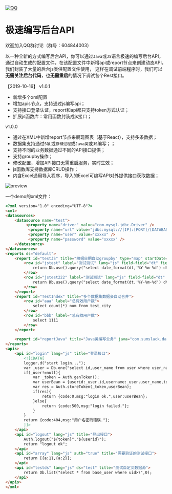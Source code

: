 [![QQ](http://pub.idqqimg.com/wpa/images/group.png)](https://jq.qq.com/?_wv=1027&k=5HWgxBZ)

极速编写后台API
===================

欢迎加入QQ群讨论（群号：604844003）

以一种全新的方式编写后台API，你可以通过`Java`或`JS`语言极速的编写后台API，通过自动生成的配置文件，在该配置文件中新增api或report节点来创建动态API，我们封装了大量的后台js类供配置文件使用，
这样在调试前端程序时，我们可以**无需关注后台代码**，也**无需重启**的情况下调试各个Rest接口。

【2019-10-16】 v1.0.1
- 新增多个xml配置
- 增加apis节点，支持通过js编写api；
- 支持接口登录认证，report和api都只支持token方式认证；
- 扩展js函数库：常用函数封装成js接口；

v1.0.0
- 通过在XML中新增report节点来展现图表（基于React），支持多条数据；
- 数据集支持通过`SQL`或`存储过程`或`Java类`或`JS`编写；；
- 支持不同的业务数据通过不同的API接口提供；
- 支持groupby操作；
- 修改配置，增加API接口无需重启服务，实时生效；
- js函数库支持数据库CRUD操作；
- 内含Excel通用导入程序，导入的Excel可编写API对外提供接口获取数据；

<img src='http://h5.sumslack.com/1212.png'  alt='preview' />

一个demo的xml文件：

```html
<?xml version="1.0" encoding="UTF-8"?>
<xml>
<datasources>
    <datasource name="test">
      	 <property name="driver" value="com.mysql.jdbc.Driver" />
		  <property name="url" value="jdbc:mysql://[IP]:[PORT]/[DATABASE_NAME]?useUnicode=true&amp;characterEncoding=utf8&amp;autoReconnect=true" />
		  <property name="user" value="xxxxx" />
		  <property name="password" value="xxxxx" />
    </datasource>
</datasources>
<reports ds="default">
	<report id="testJS" title="根据日期自动groupby" type="map" startDate="2019-08-05" endDate="2019-08-12" step="day" java-align-data="true" dateFormat="yyyy-MM-dd">
		<row id="jstest" label="测试测试" lang="js" field-field="dt" field-v="num">
			return Db.use().query("select date_format(dt,'%Y-%m-%d') dt,temp num from test_city_temp where city=?",1);
		</row>
		<row id="jstest222" label="测试测试" lang="js" field-field="dt" field-v="num">
			return Db.use().query("select date_format(dt,'%Y-%m-%d') dt,temp num from test_city_temp where city=?",2);
		</row>
	</report>				
	<report id="TestIndex" title="多个数据集数据会自动合并">
		<row id="aaa" label="总有效用户数">
			select count(*) num from test_city
		</row>
		<row id="bbb" label="总有效用户数">
			select 1111
		</row>
	</report>
	
	<report id="reportJava" title="Java类编写业务" java="com.sumslack.dataset.api.report.impl.ReportTest" />
</reports>
<apis>
	<api id="login" lang="js" title="登录接口">
		<![CDATA[			
		logger.d("start login...");
		var _user = Db.one("select id,user_name from user where user_name = ? and password = ?",params.username,params.password);
		if(_user!=null){
			var _token = Auth.genToken();
			var userBean = {userid:_user.id,username:_user.user_name,token:_token};
			var res = Auth.storeToken(_token,userBean);
			if(res){
				return {code:0,msg:"login ok.",user:userBean};
			}else{
				return {code:500,msg:"login failed."};
			}
		}
		return {code:404,msg:"用户名密码错误."};
		]]>
	</api>
	<api id="logout" lang="js" title="登出接口">
		Auth.logout("${token}","${userid}");
		return "logout ok";
	</api>
  	<api id="array" lang="js" auth="true" title="需要验证的测试接口">
		return [{a:1},{a:2}];
	</api>
	<api id="testds" lang="js" ds="test" title="测试自定义数据源">
		return Db.list("select * from base_user where uid>?",0);
	</api>
</apis>
</xml>
```